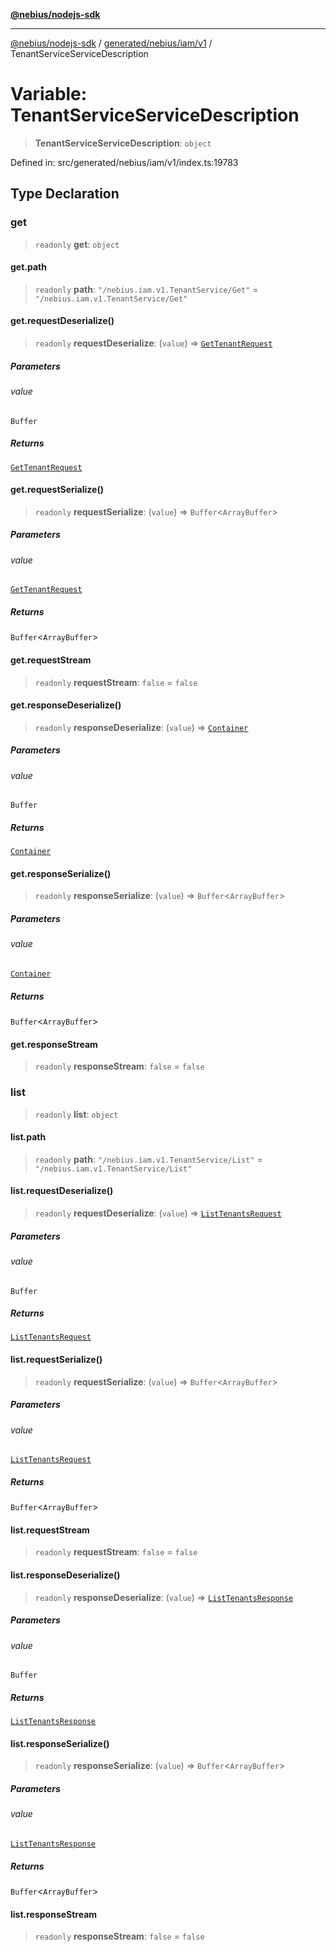 [**@nebius/nodejs-sdk**](../../../../../README.md)

***

[@nebius/nodejs-sdk](../../../../../README.md) / [generated/nebius/iam/v1](../README.md) / TenantServiceServiceDescription

# Variable: TenantServiceServiceDescription

> **TenantServiceServiceDescription**: `object`

Defined in: src/generated/nebius/iam/v1/index.ts:19783

## Type Declaration

### get

> `readonly` **get**: `object`

#### get.path

> `readonly` **path**: `"/nebius.iam.v1.TenantService/Get"` = `"/nebius.iam.v1.TenantService/Get"`

#### get.requestDeserialize()

> `readonly` **requestDeserialize**: (`value`) => [`GetTenantRequest`](../interfaces/GetTenantRequest.md)

##### Parameters

###### value

`Buffer`

##### Returns

[`GetTenantRequest`](../interfaces/GetTenantRequest.md)

#### get.requestSerialize()

> `readonly` **requestSerialize**: (`value`) => `Buffer`\<`ArrayBuffer`\>

##### Parameters

###### value

[`GetTenantRequest`](../interfaces/GetTenantRequest.md)

##### Returns

`Buffer`\<`ArrayBuffer`\>

#### get.requestStream

> `readonly` **requestStream**: `false` = `false`

#### get.responseDeserialize()

> `readonly` **responseDeserialize**: (`value`) => [`Container`](../interfaces/Container.md)

##### Parameters

###### value

`Buffer`

##### Returns

[`Container`](../interfaces/Container.md)

#### get.responseSerialize()

> `readonly` **responseSerialize**: (`value`) => `Buffer`\<`ArrayBuffer`\>

##### Parameters

###### value

[`Container`](../interfaces/Container.md)

##### Returns

`Buffer`\<`ArrayBuffer`\>

#### get.responseStream

> `readonly` **responseStream**: `false` = `false`

### list

> `readonly` **list**: `object`

#### list.path

> `readonly` **path**: `"/nebius.iam.v1.TenantService/List"` = `"/nebius.iam.v1.TenantService/List"`

#### list.requestDeserialize()

> `readonly` **requestDeserialize**: (`value`) => [`ListTenantsRequest`](../interfaces/ListTenantsRequest.md)

##### Parameters

###### value

`Buffer`

##### Returns

[`ListTenantsRequest`](../interfaces/ListTenantsRequest.md)

#### list.requestSerialize()

> `readonly` **requestSerialize**: (`value`) => `Buffer`\<`ArrayBuffer`\>

##### Parameters

###### value

[`ListTenantsRequest`](../interfaces/ListTenantsRequest.md)

##### Returns

`Buffer`\<`ArrayBuffer`\>

#### list.requestStream

> `readonly` **requestStream**: `false` = `false`

#### list.responseDeserialize()

> `readonly` **responseDeserialize**: (`value`) => [`ListTenantsResponse`](../interfaces/ListTenantsResponse.md)

##### Parameters

###### value

`Buffer`

##### Returns

[`ListTenantsResponse`](../interfaces/ListTenantsResponse.md)

#### list.responseSerialize()

> `readonly` **responseSerialize**: (`value`) => `Buffer`\<`ArrayBuffer`\>

##### Parameters

###### value

[`ListTenantsResponse`](../interfaces/ListTenantsResponse.md)

##### Returns

`Buffer`\<`ArrayBuffer`\>

#### list.responseStream

> `readonly` **responseStream**: `false` = `false`
